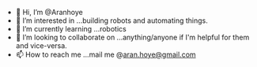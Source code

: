 - 👋 Hi, I’m @Aranhoye
- 👀 I’m interested in ...building robots and automating things.
- 🌱 I’m currently learning ...robotics
- 💞️ I’m looking to collaborate on ...anything/anyone if I'm helpful for them and vice-versa. 
- 📫 How to reach me ...mail me @aran.hoye@gmail.com

<!---
Aranhoye/Aranhoye is a ✨ special ✨ repository because its `README.md` (this file) appears on your GitHub profile.
You can click the Preview link to take a look at your changes.
--->
